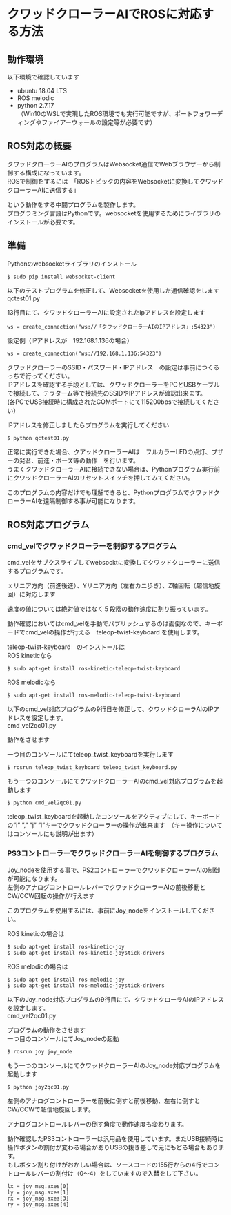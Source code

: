 # クワッドクローラーAIでROSに対応する方法                                                        
  
## 動作環境  
  
以下環境で確認しています  
 - ubuntu 18.04 LTS  
 - ROS melodic  
 - python 2.7.17  
（Win10のWSLで実現したROS環境でも実行可能ですが、ポートフォワーディングやファイアーウォールの設定等が必要です）  
  
## ROS対応の概要  
  
クワッドクローラーAIのプログラムはWebsocket通信でWebブラウザーから制御する構成になっています。  
ROSで制御をするには　「ROSトピックの内容をWebsocketに変換してクワッドクローラーAIに送信する」  
  
という動作をする中間プログラムを製作します。  
プログラミング言語はPythonです。websocketを使用するためにライブラリのインストールが必要です。  
  
## 準備  
  
Pythonのwebsocketライブラリのインストール  
  
```  
$ sudo pip install websocket-client  
```  
  
以下のテストプログラムを修正して、Websocketを使用した通信確認をします  
qctest01.py  
  
13行目にて、クワッドクローラーAIに設定されたipアドレスを設定します  
  
```  
ws = create_connection("ws://「クワッドクローラーAIのIPアドレス」:54323")  
```  
  
設定例（IPアドレスが　192.168.1.136の場合）  
  
```  
ws = create_connection("ws://192.168.1.136:54323")  
```  
  
クワッドクローラーのSSID・パスワード・IPアドレス　の設定は事前につくるっちで行ってください。  
IPアドレスを確認する手段としては、クワッドクローラーをPCとUSBケーブルで接続して、テラターム等で接続先のSSIDやIPアドレスが確認出来ます。  
(各PCでUSB接続時に構成されたCOMポートにて115200bpsで接続してください）  
  
IPアドレスを修正しましたらプログラムを実行してください  
  
```  
$ python qctest01.py  
```  
  
正常に実行できた場合、クアッドクローラーAIは　フルカラーLEDの点灯、ブザーの発音、前進・ポーズ等の動作　を行います。  
うまくクワッドクローラーAIに接続できない場合は、Pythonプログラム実行前にクワッドクローラーAIのリセットスイッチを押してみてください。  
  
このプログラムの内容だけでも理解できると、PythonプログラムでクワッドクローラーAIを遠隔制御する事が可能になります。  
  
## ROS対応プログラム  
  
### cmd_velでクワッドクローラーを制御するプログラム  
  
cmd_velをサブクスライブしてwebsocktに変換してクワッドクローラーに送信するプログラムです。  
  
ｘリニア方向（前進後進）、Yリニア方向（左右カニ歩き）、Z軸回転（超信地旋回）に対応します  
  
速度の値については絶対値ではなく５段階の動作速度に割り振っています。  
  
動作確認においてはcmd_velを手動でパブリッシュするのは面倒なので、キーボードでcmd_velの操作が行える　teleop-twist-keyboard を使用します。  
  
teleop-twist-keyboard　のインストールは  
ROS kineticなら  
  
```  
$ sudo apt-get install ros-kinetic-teleop-twist-keyboard  
```  
  
ROS melodicなら  
  
```  
$ sudo apt-get install ros-melodic-teleop-twist-keyboard  
```  
  
以下のcmd_vel対応プログラムの9行目を修正して、クワッドクローラAIのIPアドレスを設定します。  
cmd_vel2qc01.py  
  
動作をさせます  
  
一つ目のコンソールにてteleop_twist_keyboardを実行します  
  
```  
$ rosrun teleop_twist_keyboard teleop_twist_keyboard.py  
```  
  
もう一つのコンソールにてクワッドクローラーAIのcmd_vel対応プログラムを起動します  
  
```  
$ python cmd_vel2qc01.py  
```  
  
teleop_twist_keyboardを起動したコンソールをアクティブにして、キーボードの”i” ”,” ”j” ”l”キーでクワッドクローラーの操作が出来ます　（キー操作についてはコンソールにも説明が出ます）  
  
  
  
  
  
### PS3コントローラーでクワッドクローラーAIを制御するプログラム  
  
Joy_nodeを使用する事で、PS2コントローラーでクワッドクローラーAIの制御が可能になります。  
左側のアナログコントロールレバーでクワッドクローラーAIの前後移動とCW/CCW回転の操作が行えます  
  
このプログラムを使用するには、事前にJoy_nodeをインストールしてください。  
  
ROS kineticの場合は  
  
```  
$ sudo apt-get install ros-kinetic-joy  
$ sudo apt-get install ros-kinetic-joystick-drivers  
```  
  
ROS melodicの場合は  
  
```  
$ sudo apt-get install ros-melodic-joy  
$ sudo apt-get install ros-melodic-joystick-drivers  
```  
  
  
  
以下のJoy_node対応プログラムの9行目にて、クワッドクローラAIのIPアドレスを設定します。  
cmd_vel2qc01.py  
  
プログラムの動作をさせます  
一つ目のコンソールにてJoy_nodeの起動  
  
```  
$ rosrun joy joy_node  
```  
  
もう一つのコンソールにてクワッドクローラーAIのJoy_node対応プログラムを起動します  
  
```  
$ python joy2qc01.py  
```  
  
左側のアナログコントローラーを前後に倒すと前後移動、左右に倒すとCW/CCWで超信地旋回します。  
  
アナログコントロールレバーの倒す角度で動作速度も変わります。  
  
動作確認したPS3コントローラーは汎用品を使用しています。またUSB接続時に操作ボタンの割付が変わる場合がありUSBの抜き差しで元にもどる場合もあります。  
もしボタン割り付けがおかしい場合は、ソースコードの155行からの4行でコントロールレバーの割付け（0～4）をしていますので入替をして下さい。  
  
    lx = joy_msg.axes[0]  
    ly = joy_msg.axes[1]  
    rx = joy_msg.axes[3]  
    ry = joy_msg.axes[4]